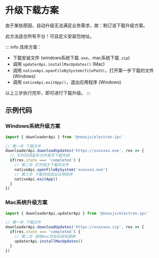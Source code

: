 # 升级下载方案

由于某些原因，自动升级无法满足业务需求，故：制订该下载升级方案。

此方法适合所有平台！可自定义安装包地址。

::: info
具体方案：
- 下载安装文件 (windows系统下载`.exe`，mac系统下载`.zip`)
- 调用 `updaterApi.installMacUpdates()` (Mac)
- 调用 `nativeApi.openFileBySystem(filePath)`，打开第一步下载的文件 (Windows)
- 调用 `nativeApi.exitApp()`，退出应用程序 (Windows)

以上三步执行完毕，即可进行下载升级。
:::

## 示例代码
### Windows系统升级方案
```js
import { downloaderApi } from '@neosjs/electron-ipc'

// 第一步 下载文件
downloaderApi.downloadUpdates('https://xxxxxxx.exe', res => {
  // 实时回调监听文件是否下载完成
  if(res.state === 'completed') {
    // 第二步 打开刚才下载的文件
    nativeApi.openFileBySystem('xxxxxxx.exe')
    // 第三步 下载完成退出应用程序
    nativeApi.exitApp() 
  }
})
```

### Mac系统升级方案
```js
import { downloaderApi,updaterApi } from '@neosjs/electron-ipc'

// 第一步 下载文件
downloaderApi.downloadUpdates('https://xxxxxxx.zip', res => {
  if(res.state === 'completed') {
    // 第二步 调用mac的自动安装更新
    updaterApi.installMacUpdates()
  }
})

```
